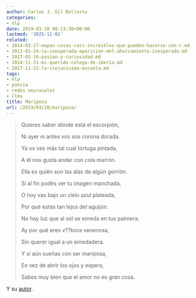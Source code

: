 ```yaml
---
author: Carlos J. Gil Bellosta
categories:
- nlp
date: 2019-03-20 08:13:30+00:00
lastmod: '2025-11-01'
related:
- 2014-03-27-mapas-cosas-casi-increibles-que-pueden-hacerse-con-r.md
- 2011-01-24-la-inesperada-aparicion-del-ahorcamiento-inesperado.md
- 2017-02-16-pasion-y-curiosidad.md
- 2014-11-21-mi-querido-colega-de-iberia.md
- 2017-11-22-la-viejunisima-escuela.md
tags:
- nlp
- poesía
- redes neuronales
- llms
title: Mariposa
url: /2019/03/20/mariposa/
---
```


>Quieres saber dónde está el escorpión,
>
>Ni ayer ni antes vos sos corona dorada.
>
>Ya os ves más tal cual tortuga pintada,
>
>A él nos gusta andar con cola marrón.
>
>Ella es quién son las alas de algún gorrión.
>
>Si al fin podés ver tu imagen manchada,
>
>O hoy vas bajo un cielo azul plateada,
>
>Por qué estás tan lejos del aguijón.
>
>No hay luz que al sol se enreda en tus palmera.
>
>Ay por qué eres v??bora venenosa,
>
>Sin querer igual a un enredadera.
>
>Y si aún sueñas con ser mariposa,
>
>En vez de abrir los ojos y espera,
>
>Sabes muy bien que el amor no es gran cosa.

Y su [autor](https://www.isi.edu/natural-language/mt/generating-topical-poetry.pdf).
